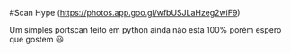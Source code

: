#Scan Hype
(https://photos.app.goo.gl/wfbUSJLaHzeg2wiF9)


Um simples portscan feito em python ainda não esta 100%
porém espero que gostem 😃

